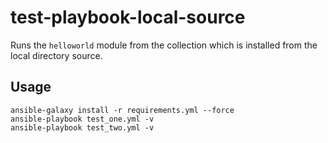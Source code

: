 # test-playbook-local-source

Runs the `helloworld` module from the collection which is installed from the local directory source.

## Usage

```
ansible-galaxy install -r requirements.yml --force
ansible-playbook test_one.yml -v
ansible-playbook test_two.yml -v
```
